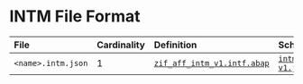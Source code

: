 # INTM File Format

File | Cardinality | Definition | Schema | Example
:--- | :--- | :--- | :--- | :---
`<name>.intm.json` | 1 | [`zif_aff_intm_v1.intf.abap`](./type/zif_aff_intm_v1.intf.abap) | [`intm-v1.json`](./intm-v1.json) | [`saplvfkd32izflkp5or2uqi1jlc4.intm.json`](./examples/saplvfkd32izflkp5or2uqi1jlc4.intm.json)

